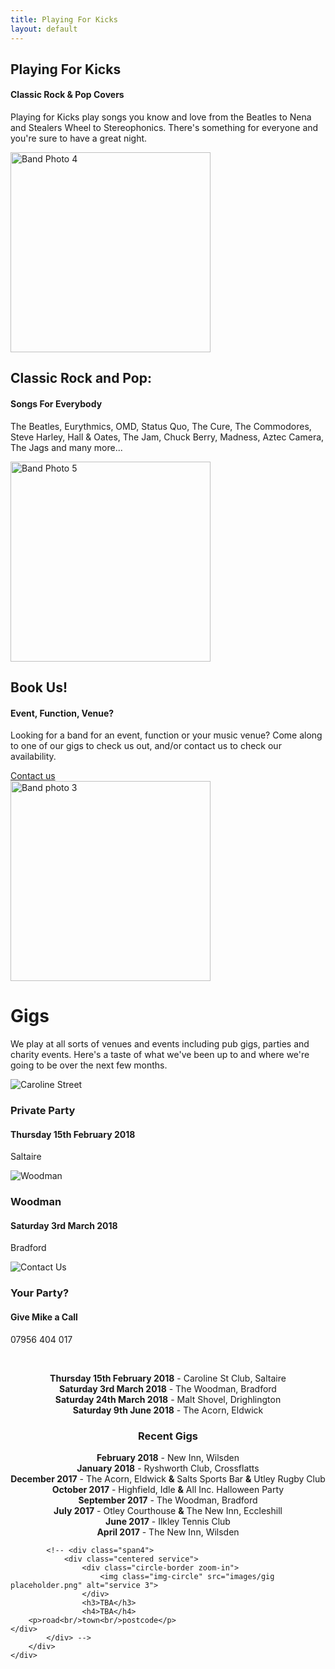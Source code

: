 ```yaml
---
title: Playing For Kicks
layout: default
---
```

	
						
<!-- Start home section -->
<div id="home">
	<!-- Start cSlider -->
	<div id="da-slider" class="da-slider">
		<div class="triangle"></div>
		<!-- mask elemet use for masking background image -->
		<div class="mask"></div>
		<!-- All slides centred in container element -->
		<div class="container">
			<!-- Start first slide -->
			<div class="da-slide">
				<h2 class="fittext2">Playing For Kicks</h2>
				<h4>Classic Rock &amp; Pop Covers</h4>
				<p>Playing for Kicks play songs you know and love from the Beatles to Nena and Stealers Wheel to Stereophonics. There's something for everyone and you're sure to have a great night.</p>
				<!-- <a href="#" class="da-link button">Read more</a> -->
				<div class="da-img">
					<img src="{{ site.baseurl }}/assets/images/Band pic4.jpg" alt="Band Photo 4" width="320">
				</div>
			</div>
			<!-- End first slide -->
			<!-- Start second slide -->
			<div class="da-slide">
			<h2>Classic Rock and Pop:</h2>
				<h4>Songs For Everybody</h4>
				<p>The Beatles, Eurythmics, OMD, Status Quo, The Cure, The Commodores, Steve Harley, Hall & Oates, The Jam, Chuck Berry, Madness, Aztec Camera, The Jags and many more...</p>
				<!-- <a href="#" class="da-link button">Read more</a> -->
				<div class="da-img">
					<img src="{{ site.baseurl }}/assets/images/Band pic5.jpg" width="320" alt="Band Photo 5">
				</div>
			</div>
			<!-- End second slide -->
			<!-- Start third slide -->
			<div class="da-slide">
				<h2>Book Us!</h2>
				<h4>Event, Function, Venue?</h4>
				<p>Looking for a band for an event, function or your music venue? Come along to one of our
gigs to check us out, and/or contact us to check our availability.</p>
				<a href="#contact" class="da-link button">Contact us</a>
				<div class="da-img">
					<img src="{{ site.baseurl }}/assets/images/Band pic3.jpg" width="320" alt="Band photo 3">
				</div>
			</div>
			<!-- End third slide -->
			<!-- Start cSlide navigation arrows -->
			<div class="da-arrows">
				<span class="da-arrows-prev"></span>
				<span class="da-arrows-next"></span>
			</div>
			<!-- End cSlide navigation arrows -->
		</div>
	</div>
</div>
<!-- End home section -->

   

<!--  section start -->
<div class="section primary-section" id="gigs">
	<div class="container">
		<!-- Start title section -->
		<div class="title">
			<h1>Gigs</h1>
			<!-- Section's title goes here -->
			<p>We play at all sorts of venues and events including pub gigs, parties and charity events.  Here's a taste of what we've been up to and where we're going to be over the next few months.</p>
			<!--Simple description for section goes here. -->
		</div>
		<div class="row-fluid">
			<div class="span4">
				<div class="centered service">
					<div class="circle-border zoom-in">
						<img class="img-circle" src="{{ site.baseurl }}/assets/images/venues/caroline-street.jpg" alt="Caroline Street">
					</div>
					<h3>Private Party</h3>
					<h4>Thursday 15th February 2018</h4>
					<p>Saltaire</p>
				</div>
			</div>
			<div class="span4">
				<div class="centered service">
					<div class="circle-border zoom-in">
						<img class="img-circle" src="{{ site.baseurl }}/assets/images/venues/Woodman.png" alt="Woodman" />
					</div>
					<h3>Woodman</h3>
					<h4>Saturday 3rd March 2018</h4>
					<p>Bradford</p>
				</div> 
			</div>
			<div class="span4">
				<div class="centered service">
					<div class="circle-border zoom-in">
						<img class="img-circle" src="{{ site.baseurl }}/assets/images/Availableforbookings.png" alt="Contact Us" />
					</div>
					<h3>Your Party?</h3>
					<h4>Give Mike a Call</h4>
					<p>07956 404 017</p>
				</div>
			</div>
			<p>&nbsp;</p>
			<div style="text-align: center;" markdown="1">

**Thursday 15th February 2018** - Caroline St Club, Saltaire  
**Saturday 3rd March 2018** - The Woodman, Bradford  
**Saturday 24th March 2018** - Malt Shovel, Drighlington  
**Saturday 9th June 2018** - The Acorn, Eldwick  

### Recent Gigs

**February 2018** - New Inn, Wilsden  
**January 2018** - Ryshworth Club, Crossflatts  
**December 2017** - The Acorn, Eldwick **&amp;** Salts Sports Bar **&amp;** Utley Rugby Club  
**October 2017** - Highfield, Idle **&amp;** All Inc. Halloween Party  
**September 2017** - The Woodman, Bradford  
**July 2017** - Otley Courthouse **&amp;** The New Inn, Eccleshill  
**June 2017** - Ilkley Tennis Club  
**April 2017** - The New Inn, Wilsden  

</div>
			

			<!-- <div class="span4">
				<div class="centered service">
					<div class="circle-border zoom-in">
						<img class="img-circle" src="images/gig placeholder.png" alt="service 3">
					</div>
					<h3>TBA</h3>
					<h4>TBA</h4>
		<p>road<br/>town<br/>postcode</p>
	</div>
			</div> -->
		</div>
	</div>
</div>
<!-- Service section end -->

